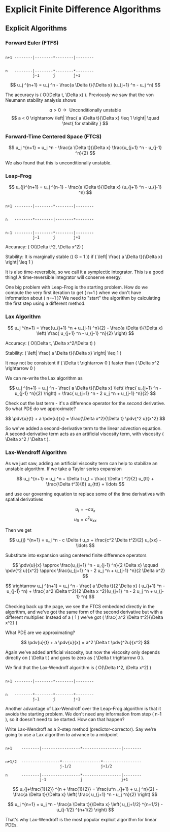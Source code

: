 # Explicit Finite Difference Algorithms

## Explicit Algorithms

### Forward Euler (FTFS)

```

n+1 --------|--------*--------|--------


n   --------|--------*--------*--------
            j-1      j        j+1

```

$$
u_j ^{n+1} = u_j ^n - \frac{a \Delta t}{\Delta x} (u_{j+1} ^n - u_j ^n)
$$

The accuracy is \( O(\Delta t, \Delta x) \). Previously we saw that the von Neumann stability analysis shows

$$
a > 0 \rightarrow  \text{ Unconditionally unstable}
$$
$$
a < 0 \rightarrow \left| \frac{ a \Delta t}{\Delta x} \leq 1 \right| \quad \text{ for stability }
$$

### Forward-Time Centered Space (FTCS)

$$
u_j ^{n+1} = u_j ^n - \frac{a \Delta t}{\Delta x} \frac{u_{j+1} ^n - u_{j-1} ^n}{2}
$$

We also found that this is unconditionally unstable.

### Leap-Frog

$$
u_{j}^{n+1} = u_j ^{n-1} - \frac{a \Delta t}{\Delta x} (u_{j+1} ^n - u_{j-1} ^n)
$$

```

n+1 --------|--------*--------|--------


n   --------*--------|--------*--------


n-1 --------|--------*--------|--------
            j-1      j        j+1

```

Accuracy: \( O(\Delta t^2, \Delta x^2) \) 

Stability: It is marginally stable (\( G = 1 \)) if \( \left| \frac{ a \Delta t}{\Delta x} \right| \leq 1  \) 

It is also time-reversible, so we call it a symplectic integrator. This is a good thing! A time-reversible integrator will conserve energy.

One big problem with Leap-Frog is the starting problem. How do we compute the very first iteration to get \( n=1 \)  when we don't have information about \( n=-1 \)? We need to "start" the algorithm by calculating the first step using a different method.

### Lax Algorithm

$$
u_j ^{n+1} = \frac{u_{j+1} ^n + u_{j-1} ^n}{2} - \frac{a \Delta t}{\Delta x} \left( \frac{ u_{j+1} ^n - u_{j-1} ^n}{2} \right)
$$

Accuracy: \( O(\Delta t, \Delta x^2/\Delta t) \) 

Stability: \( \left| \frac{ a \Delta t}{\Delta x} \right| \leq 1 \) 

It may not be consistent if \( \Delta t \rightarrow 0 \) faster than \( \Delta x^2 \rightarrow 0 \) 

We can re-write the Lax algorithm as

$$
u_j ^{n+1} = u_j ^n - \frac{ a \Delta t}{\Delta x} \left( \frac{ u_{j+1} ^n - u_{j-1} ^n}{2} \right) + \frac{ u_{j+1} ^n - 2 u_j ^n + u_{j-1} ^n}{2}
$$

Check out the last term - it's a difference operator for the _second_ derivative. So what PDE do we approximate?

$$
\pdv{u}{t} + a \pdv{u}{x} = \frac{\Delta x^2}{\Delta t} \pdv{^2 u}{x^2}
$$

So we've added a second-derivative term to the linear advection equation. A second-derivative term acts as an artificial viscosity term, with viscosity \( \Delta x^2 / \Delta t \). 

### Lax-Wendroff Algorithm

As we just saw, adding an artificial viscosity term can help to stabilize an unstable algorithm. If we take a Taylor series expansion

$$
u_j ^{n+1} = u_j ^n + \Delta t u_t + \frac{ \Delta t ^2}{2} u_{tt} + \frac{\Delta t^3}{6} u_{ttt} + \ldots
$$

and use our governing equation to replace some of the time derivatives with spatial derivatives

$$
u_t = - c u_x 
$$
$$
u_{tt} = c^2 u_{xx}
$$

Then we get

$$
u_{j} ^{n+1} = u_j ^n - c \Delta t u_x + \frac{c^2 \Delta t^2}{2} u_{xx} - \ldots
$$

Substitute into expansion using centered finite difference operators

$$
\pdv{u}{x} \approx \frac{u_{j+1} ^n - u_{j-1} ^n}{2 \Delta x} \qquad \pdv{^2 u}{x^2} \approx \frac{u_{j+1} ^n - 2 u_j ^n + u_{j-1} ^n}{2 \Delta x^2}
$$

$$
\rightarrow u_j ^{n+1} = u_j ^n - \frac{ a \Delta t}{2 \Delta x} ( u_{j+1} ^n - u_{j-1} ^n) + \frac{ a^2 \Delta t^2}{2 \Delta x ^2}(u_{j+1} ^n - 2 u_j ^n + u_{j-1} ^n)
$$

Checking back up the page, we see the FTCS embedded directly in the algorithm, and we've got the same form of the second derivative but with a different multiplier. Instead of a \( 1 \) we've got \( \frac{ a^2 \Delta t^2}{\Delta x^2} \) 

What PDE are we approximating?

$$
\pdv{u}{t} + a \pdv{u}{x} = a^2 \Delta t \pdv{^2u}{x^2}
$$

Again we've added artificial viscosity, but now the viscosity only depends directly on \( \Delta t \) and goes to zero as \( \Delta t \rightarrow 0 \).

We find that the Lax-Wendroff algorithm is \( O(\Delta t^2, \Delta x^2) \) 

```

n+1 --------|--------*--------|--------


n   --------*--------*--------*--------
            j-1      j        j+1

```

Another advantage of Lax-Wendroff over the Leap-Frog algorithm is that it avoids the starting problem. We don't need any information from step \( n-1 \), so it doesn't need to be started. How can that happen?

Write Lax-Wendroff as a 2-step method (predictor-corrector). Say we're going to use a Lax algorithm to advance to a midpoint

```

n+1    --------|-----------------*-----------------|--------


n+1/2  -----------------*-----------------*-----------------
                        j-1/2             j+1/2

n      --------|-----------------*-----------------|--------
               j-1               j                 j+1

```

$$
u_{j+\frac{1}{2}} ^{n + \frac{1}{2}} = \frac{u^n _{j+1} + u_j ^n}{2} - \frac{a \Delta t}{\Delta x} \left( \frac{ u_{j+1} ^n - u_j ^n}{2} \right)
$$

$$
u_j ^{n+1} = u_j ^n - \frac{a \Delta t}{\Delta x} \left( u_{j+1/2} ^{n+1/2} - u_{j-1/2} ^{n+1/2} \right)
$$

That's why Lax-Wendroff is the most popular explicit algorithm for linear PDEs.